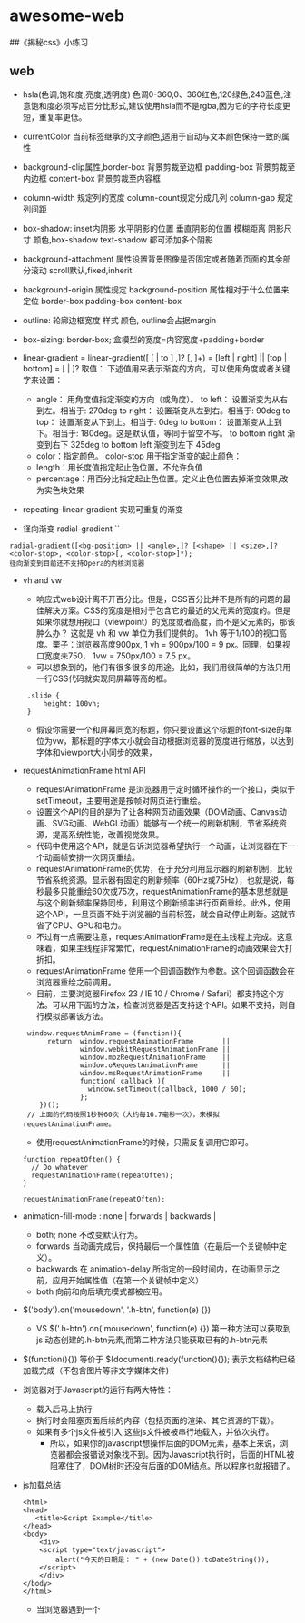 # awesome-web

##《揭秘css》小练习

## web
 * hsla(色调,饱和度,亮度,透明度) 色调0-360,0、360红色,120绿色,240蓝色,注意饱和度必须写成百分比形式,建议使用hsla而不是rgba,因为它的字符长度更短，重复率更低。
 * currentColor 当前标签继承的文字颜色,适用于自动与文本颜色保持一致的属性
 * background-clip属性,border-box 背景剪裁至边框 padding-box 背景剪裁至内边框 content-box 背景剪裁至内容框
 * column-width 规定列的宽度 column-count规定分成几列 column-gap 规定列间距
 * box-shadow: inset内阴影 水平阴影的位置 垂直阴影的位置 模糊距离 阴影尺寸 颜色,box-shadow text-shadow 都可添加多个阴影
 * background-attachment 属性设置背景图像是否固定或者随着页面的其余部分滚动 scroll默认,fixed,inherit
 * background-origin 属性规定 background-position 属性相对于什么位置来定位 border-box padding-box content-box
 * outline: 轮廓边框宽度 样式 颜色, outline会占据margin
 * box-sizing: border-box; 盒模型的宽度=内容宽度+padding+border

 * linear-gradient = linear-gradient([ [ <angle> | to <side-or-corner> ] ,]? <color-stop>[, <color-stop>]+)
   <side-or-corner> = [left | right] || [top | bottom]
   <color-stop> = <color> [ <length> | <percentage> ]?
   取值：
   下述值用来表示渐变的方向，可以使用角度或者关键字来设置：
   * angle：
   用角度值指定渐变的方向（或角度）。
   to left：
   设置渐变为从右到左。相当于: 270deg
   to right：
   设置渐变从左到右。相当于: 90deg
   to top：
   设置渐变从下到上。相当于: 0deg
   to bottom：
   设置渐变从上到下。相当于: 180deg。这是默认值，等同于留空不写。
   to bottom right 
   渐变到右下 325deg
   to bottom left 
   渐变到左下 45deg 
   * color：指定颜色。
    color-stop 用于指定渐变的起止颜色：
   * length：用长度值指定起止色位置。不允许负值
   * percentage：用百分比指定起止色位置。定义止色位置去掉渐变效果,改为实色块效果
 * repeating-linear-gradient 实现可重复的渐变
 * 径向渐变 radial-gradient ``
 
 ```
 radial-gradient([<bg-position> || <angle>,]? [<shape> || <size>,]? <color-stop>, <color-stop>[, <color-stop>]*);
 径向渐变到目前还不支持Opera的内核浏览器
 ```
 
 * vh and vw
   * 响应式web设计离不开百分比。但是，CSS百分比并不是所有的问题的最佳解决方案。CSS的宽度是相对于包含它的最近的父元素的宽度的。但是如果你就想用视口（viewpoint）的宽度或者高度，而不是父元素的，那该肿么办？ 这就是 vh 和 vw 单位为我们提供的。
   1vh 等于1/100的视口高度。栗子：浏览器高度900px, 1 vh = 900px/100 = 9 px。同理，如果视口宽度未750， 1vw = 750px/100 = 7.5 px。
   * 可以想象到的，他们有很多很多的用途。比如，我们用很简单的方法只用一行CSS代码就实现同屏幕等高的框。
   
   ```
    .slide {
        height: 100vh;
    }
   ```
    
   * 假设你需要一个和屏幕同宽的标题，你只要设置这个标题的font-size的单位为vw，那标题的字体大小就会自动根据浏览器的宽度进行缩放，以达到字体和viewport大小同步的效果，
   
  * requestAnimationFrame html API
    * requestAnimationFrame 是浏览器用于定时循环操作的一个接口，类似于setTimeout，主要用途是按帧对网页进行重绘。
    * 设置这个API的目的是为了让各种网页动画效果（DOM动画、Canvas动画、SVG动画、WebGL动画）能够有一个统一的刷新机制，节省系统资源，提高系统性能，改善视觉效果。
    * 代码中使用这个API，就是告诉浏览器希望执行一个动画，让浏览器在下一个动画帧安排一次网页重绘。
    * requestAnimationFrame的优势，在于充分利用显示器的刷新机制，比较节省系统资源。显示器有固定的刷新频率（60Hz或75Hz），也就是说，每秒最多只能重绘60次或75次，requestAnimationFrame的基本思想就是与这个刷新频率保持同步，利用这个刷新频率进行页面重绘。此外，使用这个API，一旦页面不处于浏览器的当前标签，就会自动停止刷新。这就节省了CPU、GPU和电力。
    * 不过有一点需要注意，requestAnimationFrame是在主线程上完成。这意味着，如果主线程非常繁忙，requestAnimationFrame的动画效果会大打折扣。
    * requestAnimationFrame 使用一个回调函数作为参数。这个回调函数会在浏览器重绘之前调用。
    * 目前，主要浏览器Firefox 23 / IE 10 / Chrome / Safari）都支持这个方法。可以用下面的方法，检查浏览器是否支持这个API。如果不支持，则自行模拟部署该方法。
    
    ```
     window.requestAnimFrame = (function(){
          return  window.requestAnimationFrame       || 
                  window.webkitRequestAnimationFrame || 
                  window.mozRequestAnimationFrame    || 
                  window.oRequestAnimationFrame      || 
                  window.msRequestAnimationFrame     || 
                  function( callback ){
                    window.setTimeout(callback, 1000 / 60);
                  };
        })();
     // 上面的代码按照1秒钟60次（大约每16.7毫秒一次），来模拟requestAnimationFrame。
     ```
    
     * 使用requestAnimationFrame的时候，只需反复调用它即可。
     
     ```
     function repeatOften() {
       // Do whatever
       requestAnimationFrame(repeatOften);
     }
     
     requestAnimationFrame(repeatOften);
     ```
     
 * animation-fill-mode : none | forwards | backwards | 
   * both; none 不改变默认行为。
   * forwards 当动画完成后，保持最后一个属性值（在最后一个关键帧中定义）。
   * backwards 在 animation-delay 所指定的一段时间内，在动画显示之前，应用开始属性值（在第一个关键帧中定义）
   * both 向前和向后填充模式都被应用。
  
 * $('body').on('mousedown', '.h-btn', function(e) {})
   * VS $('.h-btn').on('mousedown', function(e) {}) 第一种方法可以获取到js 动态创建的.h-btn元素,而第二种方法只能获取已有的.h-btn元素
   
 * $(function(){}) 等价于 $(document).ready(function(){}); 表示文档结构已经加载完成（不包含图片等非文字媒体文件)
 * 浏览器对于Javascript的运行有两大特性：
   * 载入后马上执行
   * 执行时会阻塞页面后续的内容（包括页面的渲染、其它资源的下载）。
   * 如果有多个js文件被引入,这些js文件被被串行地载入，并依次执行。
     * 所以，如果你的javascript想操作后面的DOM元素，基本上来说，浏览器都会报错说对象找不到。因为Javascript执行时，后面的HTML被阻塞住了，DOM树时还没有后面的DOM结点。所以程序也就报错了。
     
 * js加载总结
   
   ```
   <html> 
   <head>
      <title>Script Example</title> 
   </head>
   <body>
       <div>
       <script type="text/javascript">
           alert("今天的日期是： " + (new Date()).toDateString());
       </script> 
       </div>
   </body> 
   </html>
   ```
   
   * 当浏览器遇到一个<script>标签时，正如上面的HTML页面那样，没办法知道Javascript是不是在div标签中添加或者删除内容，这样浏览器就停止，运行完当前的脚本，然后再继续执行下面的内容。当然使用外链也是这样的过程，遇到src外链Javascript代码，浏览器也是首先加载这个外部Javascript文件，然后解析运行此Javascript代码，至于什么时候执行，完全要下载此文件需要多久的时间。
   
   ```
   <html> 
   <head>
       <script type="text/javascript" src="file1.js"></script>
       <script type="text/javascript" src="file2.js"></script>
       <script type="text/javascript" src="file3.js"></script>
       <link rel="stylesheet" type="text/css" href="styles.css">
   </head>
   <body>
       <div>
           这是Javascript文件引入的例子。
       </div>
   </body> 
   </html>
   ```
   
   * 脚本位置 这样的写法理论上是没有任何问题的，但是这里就存在了性能和体验的问题。
   * 上面的代码加载了3个外部文件，每个文件在加载的过程中阻塞了页面的解析，浏览器只有等待它们下载并运行了Javascript代码之后，页面才能继续，这我们在上面已经提到过了。最致命的问题就是，把Javascript文件放在顶部，在加载Javascript文件比较慢的时候会出现空白页，以至于用户看不到页面，更不要说交互网页，推荐的办法就是，把所有的Javascript文件，包括外链的文件挡在<body>标签底部位置，减少对整个页面加载的影响。
   
   * 延迟脚本 <script>标签的defer属性 async和defer的相同点是采用并行下载，在下载的过程中都是不会产生阻塞。区别在于执行时机，async是加载完成后自动执行，而defer需要等待页面完成后执行。
   * 动态创建script标签
   * lazyload库
   
   * 将所有的<script>标签放置在页面底部，紧靠body标签的上方，这些方法可以保证页面在脚本运行之前完成解析。讲脚本打包，尽量合并页面的Javascript文件，文件越少，页面的加载速度就会越快，无论是内联的还是外链的Javascript文件。
   
 * <label> 标签为 input 元素定义标注。
   * label 元素不会向用户呈现任何特殊效果。不过，它为鼠标用户改进了可用性。如果您在 label 元素内点击文本，就会触发此控件。就是说，当用户选择该标签时，浏览器就会自动将焦点转到和标签相关的表单控件上。
     <label> 标签的 for 属性可把 label 绑定到另外一个元素, for 属性应当与相关元素的 id 属性相同。
 * user-select：none | text | all | element css3属性 默认text
    none：文本不能被选择
    text：可以选择文本
    all：当所有内容作为一个整体时可以被选择。如果双击或者在上下文上点击子元素，那么被选择的部分将是以该子元素向上回溯的最高祖先元素。
    element：可以选择文本，但选择范围受元素边界的约束
  
 * img属于行内替换元素。height/width/padding/margin均可用。效果等于块元素。
   行内非替换元素，例如, height/width/padding top、bottom/margin top、bottom均无效果。只能用padding left、right改变宽度。
   行内元素设置width无效，height无效(可以设置line-height)，margin上下无效，padding上下无效 padding左右有效
   
 * a标签包裹img产生4px间隙的问题：
   图片文字等inline元素默认是和父级元素的baseline对齐的，而baseline又和父级底边有一定距离（这个距离和 font-size，font-family 相关），所以设置 vertical-align:top/bottom/text-top/text-bottom 都可以避免这种情况出现。其他的block元素中包含img也会有这个现象。
   或设置a标签的父元素line-height: 0;
   或设置img display: block也变成块级元素
 * -webkit-touch-callout 是一个 不规范的属性（unsupported WebKit property），它没有出现在 CSS 规范草案中。
   当你触摸并按住触摸目标时候，禁止或显示系统默认菜单。在iOS上，当你触摸并按住触摸的目标，比如一个链接，Safari浏览器将显示链接有关的系统默认菜单。这个属性可以让你禁用系统默认菜单。
 * -webkit-font-smoothing 属性
   字体平滑,该属性定义文本的平滑属性。
   目前该属性已从W3C标准中移除，慎用！
   none	不平滑，字体具有锯齿锋利边缘，适用于小像素的文本。
   subpixel-antialiased	使用亚像素平滑。
   antialiased	使用灰阶平滑。
 * background 
   * background-clip  规定背景的绘制区域
   background-clip: border-box|padding-box|content-box;
   
   * background-origin 属性规定 background-position 属性相对于什么位置来定位。
   background-origin: padding-box|border-box|content-box;
   
   * background-attachment 属性设置背景图像是否固定或者随着页面的其余部分滚动。
   scroll	默认值。背景图像会随着页面其余部分的滚动而移动。
   fixed	  当页面的其余部分滚动时，背景图像不会移动。
   inherit	规定应该从父元素继承 background-attachment 属性的设置。
 * mvvm
   * model: 模型
   * view: 视图
   * viewmodel: 连接视图和模型
   * e.g.  vue.js
   model: 模型 原生javascript对象
   view: 视图 实际看到的dom结构
   viewmodel:  vue.js提供的vue构建函数 var vm = new Vue({})创造一个实例

## css编码技巧
 * 提高代码可维护性要尽量减少改动时要编辑的地方
  
  e.g.
  
 ```
 font-size:20px;
 padding:6px 12px;
 background: #58a linear-gradient(#77a0bb, #58a);
 border-radius: 4px;
 box-shadow: 0 1px 5px gray;
 color: white;
 text-shadow:0 -1px 1px #335166;
 line-height:30px;
 ```
 
 * 代码改善点:
   * 如果改变字号,则需同时调整行高。(某些值相互依赖时,应该用代码表示相互关系)
   * padding border-radius box-shadow text-shadow line-height等参数应随父元素的字号改变
   * em相对父元素的字体大小,rem相对html根元素的字体大小,px相对显示器屏幕分辨率
 修改后的代码:
 
 ```
 font-size: 125% /* e.g.父元素的font-size:16px 相对父元素的字体大小*/
 padding: .3em .8em;
 background: #58a linear-gradient(hsla(0,0%,100%,.2),transparent); 
 /* 产生主色调的亮色或暗色变体,可用半透明的黑色或白色叠加在主色调上*/
 border-radius: .2em;
 box-shadow: 0 .05em .25em rgba(0,0,0,.5);
 line-height: 1.5; /* line-height: 150% 根据父元素继承来的font-size计算 line-height: 1.5 根据自身元素的font-size计算*/
 ```
 
 * 有时代码易维护和代码量少不可兼得
   * e.g. 为元素添加一个10px的边框,但左侧不加边框 border-width: 10px 10px 10px 0;但若以后需要改动边框的宽度，需要同时改3个地方。那么以下这种方式可能更好 border-width: 10px; border-left: 0;
 * 当需要在较大分辨率下得到固定宽度,使用max-width
 * html元素也可分为替换元素和非替换元素。替换元素是浏览器根据标签的元素和属性判断显示的内容,如 `<input type="text"/>` 是文本输入框,type属性是radio时是单选按钮, `<img src="">`由标签元素img和属性决定显示的内容,如img input textarea select object都是替换元素,没有实质内容
 * 不要忘记为替换元素设置一个max-width:100%;
 * 如果需求背景图片铺满整个容器,使用background:cover 优于移动端通过css把大图缩小显示
